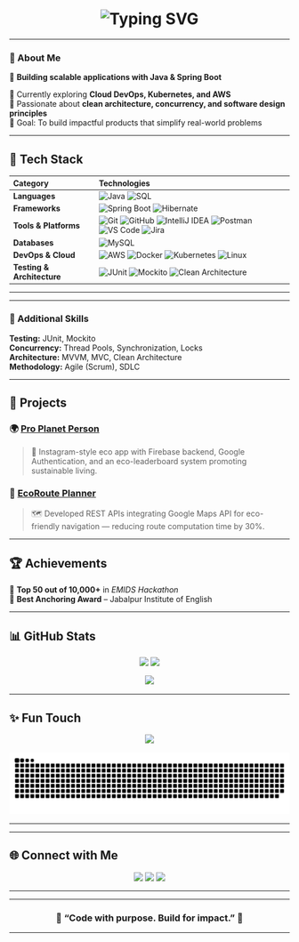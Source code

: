 <!-- ===================================================== -->
<!-- 🌟 VIBHANSHU SONI - GITHUB PROFILE README -->
<!-- ===================================================== -->

<h1 align="center">
  <img src="https://readme-typing-svg.herokuapp.com?font=Fira+Code&size=26&pause=1000&color=00FFAA&center=true&vCenter=true&width=600&lines=Hey+there!+👋+I'm+Vibhanshu+Soni!;Java+%26+Spring+Boot+Developer;Clean+Architecture+%7C+Cloud+%7C+DevOps+Enthusiast" alt="Typing SVG" />
</h1>

---

### 🌟 About Me  

🚀 **Building scalable applications with Java & Spring Boot**  

🌱 Currently exploring **Cloud DevOps, Kubernetes, and AWS**  
🧠 Passionate about **clean architecture, concurrency, and software design principles**  
🎯 Goal: To build impactful products that simplify real-world problems  

---

## 🧰 Tech Stack

| **Category** | **Technologies** |
|:-------------|:-----------------|
| **Languages** | ![Java](https://img.shields.io/badge/Java-orange?logo=openjdk&logoColor=white) ![SQL](https://img.shields.io/badge/SQL-blue?logo=database&logoColor=white) |
| **Frameworks** | ![Spring Boot](https://img.shields.io/badge/Spring%20Boot-6DB33F?logo=springboot&logoColor=white) ![Hibernate](https://img.shields.io/badge/Hibernate-59666C?logo=hibernate&logoColor=white) |
| **Tools & Platforms** | ![Git](https://img.shields.io/badge/Git-F05032?logo=git&logoColor=white) ![GitHub](https://img.shields.io/badge/GitHub-181717?logo=github&logoColor=white) ![IntelliJ IDEA](https://img.shields.io/badge/IntelliJ%20IDEA-000000?logo=intellijidea&logoColor=white) ![Postman](https://img.shields.io/badge/Postman-FF6C37?logo=postman&logoColor=white) ![VS Code](https://img.shields.io/badge/VS%20Code-0078d7?logo=visualstudiocode&logoColor=white) ![Jira](https://img.shields.io/badge/Jira-0052CC?logo=jira&logoColor=white) |
| **Databases** | ![MySQL](https://img.shields.io/badge/MySQL-4479A1?logo=mysql&logoColor=white) |
| **DevOps & Cloud** | ![AWS](https://img.shields.io/badge/AWS-232F3E?logo=amazonaws&logoColor=white) ![Docker](https://img.shields.io/badge/Docker-2496ED?logo=docker&logoColor=white) ![Kubernetes](https://img.shields.io/badge/Kubernetes-326CE5?logo=kubernetes&logoColor=white) ![Linux](https://img.shields.io/badge/Linux-FCC624?logo=linux&logoColor=black) |
| **Testing & Architecture** | ![JUnit](https://img.shields.io/badge/JUnit-25A162?logo=junit5&logoColor=white) ![Mockito](https://img.shields.io/badge/Mockito-4B8BBE?logo=mockito&logoColor=white) ![Clean Architecture](https://img.shields.io/badge/Clean%20Architecture-yellow?logoColor=black) |

---

---

### 🧩 Additional Skills  
**Testing:** JUnit, Mockito  
**Concurrency:** Thread Pools, Synchronization, Locks  
**Architecture:** MVVM, MVC, Clean Architecture  
**Methodology:** Agile (Scrum), SDLC  

---

## 💼 Projects  

### 🌍 [Pro Planet Person](https://github.com/Vibhanshusoni/ProPlanetPerson)
> 🌱 Instagram-style eco app with Firebase backend, Google Authentication, and an eco-leaderboard system promoting sustainable living.

### 🚗 [EcoRoute Planner](https://github.com/Vibhanshusoni/EcoRoutePlannerBackend)
> 🗺️ Developed REST APIs integrating Google Maps API for eco-friendly navigation — reducing route computation time by 30%.

---

## 🏆 Achievements  
🏅 **Top 50 out of 10,000+** in *EMIDS Hackathon*  
🎤 **Best Anchoring Award** – Jabalpur Institute of English  

---

## 📊 GitHub Stats  

<p align="center">
  <img src="https://github-readme-stats.vercel.app/api?username=Vibhanshusoni&show_icons=true&theme=tokyonight" height="180em" />
  <img src="https://github-readme-streak-stats.herokuapp.com/?user=Vibhanshusoni&theme=tokyonight" height="180em" />
</p>

<p align="center">
  <img src="https://github-readme-stats.vercel.app/api/top-langs/?username=Vibhanshusoni&layout=compact&theme=tokyonight" height="165em" />
</p>

---

## ✨ Fun Touch  

<p align="center">
  <img src="https://github-profile-trophy.vercel.app/?username=Vibhanshusoni&theme=darkhub&no-bg=true&no-frame=true&margin-w=5"/>
</p>

<p align="center">
  <img src="https://github.com/Platane/snk/raw/output/github-contribution-grid-snake.svg" alt="snake animation" />
</p>

---
---


## 🌐 Connect with Me  

<p align="center">
  <a href="mailto:vibhanshusoniofficial@gmail.com"><img src="https://img.shields.io/badge/Email-D14836?style=for-the-badge&logo=gmail&logoColor=white"/></a>
  <a href="https://www.linkedin.com/in/vibhanshusoni98/"><img src="https://img.shields.io/badge/LinkedIn-0077B5?style=for-the-badge&logo=linkedin&logoColor=white"/></a>
  <a href="https://github.com/Vibhanshusoni"><img src="https://img.shields.io/badge/GitHub-181717?style=for-the-badge&logo=github&logoColor=white"/></a>
</p>

---

---

<h3 align="center">💬 “Code with purpose. Build for impact.” 💬</h3>

---
